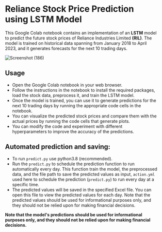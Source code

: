 # Reliance Stock Price Prediction using LSTM Model

This Google Colab notebook contains an implementation of an **LSTM** model to predict the future stock prices of Reliance Industries Limited **(RIL)**. The model is trained on historical data spanning from January 2018 to April 2023, and it generates forecasts for the next 10 trading days.

![Screenshot (186)](https://user-images.githubusercontent.com/96521078/236998369-f9b2e25e-27ff-4480-b33f-f3e400447c9a.png)

## Usage

- Open the Google Colab notebook in your web browser.
- Follow the instructions in the notebook to install the required packages, load the stock data, preprocess it, and train the LSTM model.
- Once the model is trained, you can use it to generate predictions for the next 10 trading days by running the appropriate code cells in the notebook.
- You can visualize the predicted stock prices and compare them with the actual prices by running the code cells that generate plots.
- You can modify the code and experiment with different hyperparameters to improve the accuracy of the predictions.

## Automated prediction and saving:

- To run `predict.py` use python3.8 (recommended).
- Run the `predict.py` to schedule the prediction function to run automatically every day. This function train the model, the preprocessed data, and the file path to save the predicted values as input, `action.yml` used here to schedule the prediction (`predict.py`) to run every day at a specific time.
- The predicted values will be saved in the specified Excel file. You can open this file to view the predicted values for each day. Note that the predicted values should be used for informational purposes only, and they should not be relied upon for making financial decisions.

**Note that the model's predictions should be used for informational purposes only, and they should not be relied upon for making financial decisions.**
